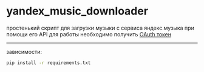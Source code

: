 # yandex_music_downloader
простенький скрипт для загрузки музыки с сервиса яндекс.музыка при помощи его API
для работы необходимо получить [OAuth токен](https://github.com/MarshalX/yandex-music-api/discussions/513#discussioncomment-2729781)
***
зависимости:
```bash
pip install -r requirements.txt
```
